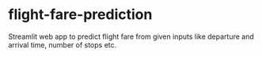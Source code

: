 # flight-fare-prediction
Streamlit web app to predict flight fare from given inputs like departure and arrival time, number of stops etc.
